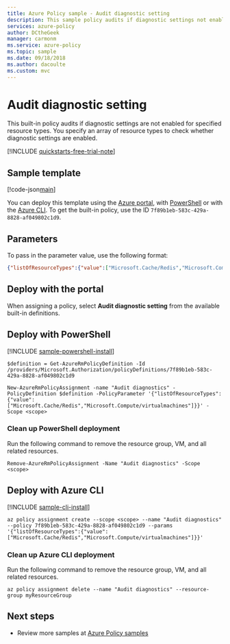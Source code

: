 ```yaml
---
title: Azure Policy sample - Audit diagnostic setting
description: This sample policy audits if diagnostic settings not enabled for specified resource types.
services: azure-policy
author: DCtheGeek
manager: carmonm
ms.service: azure-policy
ms.topic: sample
ms.date: 09/18/2018
ms.author: dacoulte
ms.custom: mvc
---
```

# Audit diagnostic setting

This built-in policy audits if diagnostic settings are not enabled for specified resource types. You specify an array of resource types to check whether diagnostic settings are enabled.

[!INCLUDE [quickstarts-free-trial-note](../../../../includes/quickstarts-free-trial-note.md)]

## Sample template

[!code-json[main](../../../../policy-templates/samples/Monitoring/audit-diagnostic-setting/azurepolicy.json "Audit diagnostic setting")]

You can deploy this template using the [Azure portal](#deploy-with-the-portal), with [PowerShell](#deploy-with-powershell) or with the [Azure CLI](#deploy-with-azure-cli). To get the built-in policy, use the ID `7f89b1eb-583c-429a-8828-af049802c1d9`.

## Parameters

To pass in the parameter value, use the following format:

```json
{"listOfResourceTypes":{"value":["Microsoft.Cache/Redis","Microsoft.Compute/virtualmachines"]}}
```

## Deploy with the portal

When assigning a policy, select **Audit diagnostic setting** from the available built-in definitions.

## Deploy with PowerShell

[!INCLUDE [sample-powershell-install](../../../../includes/sample-powershell-install-no-ssh.md)]

```azurepowershell-interactive
$definition = Get-AzureRmPolicyDefinition -Id /providers/Microsoft.Authorization/policyDefinitions/7f89b1eb-583c-429a-8828-af049802c1d9

New-AzureRmPolicyAssignment -name "Audit diagnostics" -PolicyDefinition $definition -PolicyParameter '{"listOfResourceTypes":{"value":["Microsoft.Cache/Redis","Microsoft.Compute/virtualmachines"]}}' -Scope <scope>
```

### Clean up PowerShell deployment

Run the following command to remove the resource group, VM, and all related resources.

```azurepowershell-interactive
Remove-AzureRmPolicyAssignment -Name "Audit diagnostics" -Scope <scope>
```

## Deploy with Azure CLI

[!INCLUDE [sample-cli-install](../../../../includes/sample-cli-install.md)]

```azurecli-interactive
az policy assignment create --scope <scope> --name "Audit diagnostics" --policy 7f89b1eb-583c-429a-8828-af049802c1d9 --params '{"listOfResourceTypes":{"value":["Microsoft.Cache/Redis","Microsoft.Compute/virtualmachines"]}}'
```

### Clean up Azure CLI deployment

Run the following command to remove the resource group, VM, and all related resources.

```azurecli-interactive
az policy assignment delete --name "Audit diagnostics" --resource-group myResourceGroup
```

## Next steps

- Review more samples at [Azure Policy samples](index.md)